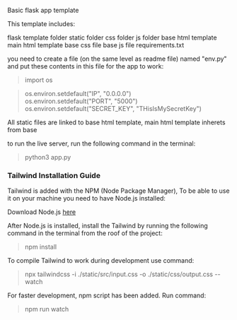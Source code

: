 Basic flask app template

This template includes:

flask
template folder
static folder
css folder
js folder
base html template
main html template
base css file
base js file
requirements.txt

you need to create a file (on the same level as readme file) named "env.py" and put these contents in this file for the app to work:

> import os

> os.environ.setdefault("IP", "0.0.0.0") <br>
> os.environ.setdefault("PORT", "5000") <br>
> os.environ.setdefault("SECRET_KEY", "THisIsMySecretKey") <br>


All static files are linked to base html template, main html template inherets from base

to run the live server, run the following command in the terminal:
> python3 app.py


### Tailwind Installation Guide
Tailwind is added with the NPM (Node Package Manager), To be able to use it on your machine you need to have Node.js installed:

Download Node.js [here](https://nodejs.org/en/)

After Node.js is installed, install the Tailwind by running the following command in the terminal from the roof of the project:

> npm install

To compile Tailwind to work during development use command:

> npx tailwindcss -i ./static/src/input.css -o ./static/css/output.css --watch

For faster development, npm script has been added. Run command:

>  npm run watch

